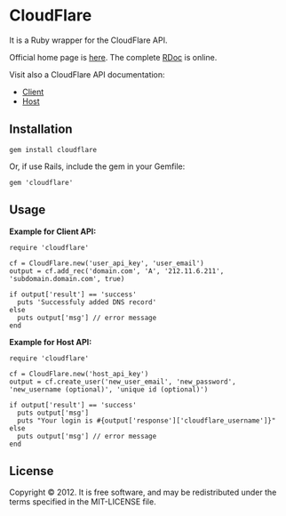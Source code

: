 CloudFlare
==========

It is a Ruby wrapper for the CloudFlare API.

Official home page is [here](http://b4k3r.github.com/cloudflare). The complete [RDoc](http://rdoc.info/github/B4k3r/cloudflare/) is online.

Visit also a CloudFlare API documentation:

-    [Client](http://www.cloudflare.com/docs/client-api.html)
-    [Host](http://www.cloudflare.com/docs/host-api.html)

Installation
------------

```
gem install cloudflare
```

Or, if use Rails, include the gem in your Gemfile:

```
gem 'cloudflare'
```

Usage
-----

**Example for Client API:**

```
require 'cloudflare'

cf = CloudFlare.new('user_api_key', 'user_email')
output = cf.add_rec('domain.com', 'A', '212.11.6.211', 'subdomain.domain.com', true)

if output['result'] == 'success'
  puts 'Successfuly added DNS record'
else
  puts output['msg'] // error message
end
```

**Example for Host API:**

```
require 'cloudflare'

cf = CloudFlare.new('host_api_key')
output = cf.create_user('new_user_email', 'new_password', 'new_username (optional)', 'unique id (optional)')

if output['result'] == 'success'
  puts output['msg']
  puts "Your login is #{output['response']['cloudflare_username']}"
else
  puts output['msg'] // error message
end
```

License
-------

Copyright &copy; 2012. It is free software, and may be redistributed under the terms specified in the MIT-LICENSE file.






